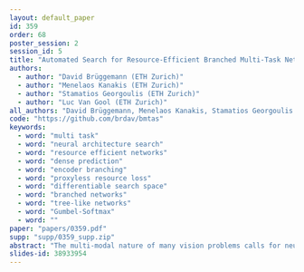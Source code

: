 ```yaml
---
layout: default_paper
id: 359
order: 68
poster_session: 2
session_id: 5
title: "Automated Search for Resource-Efficient Branched Multi-Task Networks"
authors:
  - author: "David Brüggemann (ETH Zurich)"
  - author: "Menelaos Kanakis (ETH Zurich)"
  - author: "Stamatios Georgoulis (ETH Zurich)"
  - author: "Luc Van Gool (ETH Zurich)"
all_authors: "David Brüggemann, Menelaos Kanakis, Stamatios Georgoulis and Luc Van Gool"
code: "https://github.com/brdav/bmtas"
keywords:
  - word: "multi task"
  - word: "neural architecture search"
  - word: "resource efficient networks"
  - word: "dense prediction"
  - word: "encoder branching"
  - word: "proxyless resource loss"
  - word: "differentiable search space"
  - word: "branched networks"
  - word: "tree-like networks"
  - word: "Gumbel-Softmax"
  - word: ""
paper: "papers/0359.pdf"
supp: "supp/0359_supp.zip"
abstract: "The multi-modal nature of many vision problems calls for neural network architectures that can perform multiple tasks concurrently. Typically, such architectures have been handcrafted in the literature. However, given the size and complexity of the problem, this manual architecture exploration likely exceeds human design abilities. In this paper, we propose a principled approach, rooted in differentiable neural architecture search, to automatically define branching (tree-like) structures in the encoding stage of a multi-task neural network. To allow flexibility within resource-constrained environments, we introduce a proxyless, resource-aware loss that dynamically controls the model size. Evaluations across a variety of dense prediction tasks show that our approach consistently finds high-performing branching structures within limited resource budgets."
slides-id: 38933954
---
```

